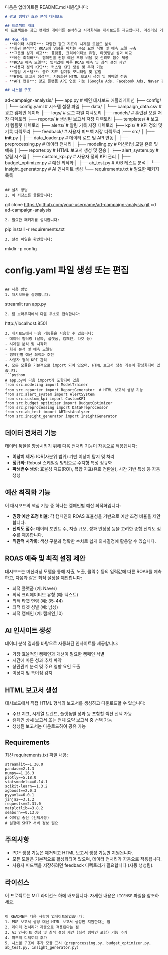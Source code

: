 다음은 업데이트된 README.md 내용입니다:

```markdown
# 광고 캠페인 효과 분석 대시보드

## 프로젝트 개요
이 프로젝트는 광고 캠페인 데이터를 분석하고 시각화하는 대시보드를 제공합니다. 머신러닝 기반 회귀 분석을 통해 ROAS(투자수익률)에 영향을 미치는 주요 요인을 파악하고, 예산 최적화 기능을 통해 효과적인 광고 캠페인 전략을 수립할 수 있습니다.

## 주요 기능
- **데이터 시각화**: 다양한 광고 지표의 시계열 트렌드 분석
- **회귀 분석**: ROAS에 영향을 미치는 주요 요인 식별 및 예측 모델 구축
- **그룹별 성과 비교**: 플랫폼, 크리에이티브 유형, 타겟팅별 성과 비교
- **예산 최적화**: 캠페인별 권장 예산 조정 비율 및 신뢰도 점수 제공
- **ROAS 예측 모델**: 입력값에 따른 ROAS 예측 및 최적 설정 제안
- **사용자 정의 KPI**: 커스텀 KPI 생성 및 추적 기능
- **알림 시스템**: 중요 지표 임계값 모니터링 및 알림
- **HTML 보고서 생성**: 자동화된 HTML 보고서 생성 및 이메일 전송
- **API 연동**: 광고 플랫폼 API 연동 기능 (Google Ads, Facebook Ads, Naver 광고)

## 시스템 구조
```
ad-campaign-analysis/
├── app.py                  # 메인 대시보드 애플리케이션
├── config/
│   └── config.yaml         # 시스템 설정 파일
├── data/
│   └── campaign_data.csv   # 광고 캠페인 데이터
├── logs/                   # 로그 파일 디렉토리
├── models/                 # 훈련된 모델 저장 디렉토리
├── reports/                # 생성된 보고서 저장 디렉토리
├── templates/              # 보고서 템플릿 디렉토리
├── alerts/                 # 알림 기록 저장 디렉토리
├── kpis/                   # KPI 정의 및 기록 디렉토리
├── feedback/               # 사용자 피드백 저장 디렉토리
├── src/
│   ├── __init__.py
│   ├── data_loader.py      # 데이터 로드 및 API 연동
│   ├── preprocessing.py    # 데이터 전처리
│   ├── modeling.py         # 머신러닝 모델 훈련 및 예측
│   ├── reporter.py         # HTML 보고서 생성 및 전송
│   ├── alert_system.py     # 알림 시스템
│   ├── custom_kpi.py       # 사용자 정의 KPI 관리
│   ├── budget_optimizer.py # 예산 최적화 
│   ├── ab_test.py          # A/B 테스트 분석
│   └── insight_generator.py # AI 인사이트 생성
└── requirements.txt        # 필요한 패키지 목록
```

## 설치 방법
1. 이 저장소를 클론합니다:
   ```
   git clone https://github.com/your-username/ad-campaign-analysis.git
   cd ad-campaign-analysis
   ```
2. 필요한 패키지를 설치합니다:
   ```
   pip install -r requirements.txt
   ```
3. 설정 파일을 확인합니다:
   ```
   mkdir -p config
   # config.yaml 파일 생성 또는 편집
   ```

## 사용 방법
1. 대시보드를 실행합니다:
   ```
   streamlit run app.py
   ```
2. 웹 브라우저에서 다음 주소로 접속합니다:
   ```
   http://localhost:8501
   ```
3. 대시보드에서 다음 기능들을 사용할 수 있습니다:
   - 데이터 필터링 (날짜, 플랫폼, 캠페인, 타겟 등)
   - 시계열 분석 및 시각화
   - 회귀 분석 및 예측 모델링
   - 캠페인별 예산 최적화 추천
   - 사용자 정의 KPI 관리
4. 모든 모듈은 기본적으로 import 되어 있으며, HTML 보고서 생성 기능이 활성화되어 있습니다:
   ```python
   # app.py에 다음 import가 포함되어 있음
   from src.modeling import ModelTrainer
   from src.reporter import ReportGenerator  # HTML 보고서 생성 기능
   from src.alert_system import AlertSystem
   from src.custom_kpi import CustomKPI
   from src.budget_optimizer import BudgetOptimizer
   from src.preprocessing import DataPreprocessor
   from src.ab_test import ABTestAnalyzer
   from src.insight_generator import InsightGenerator
   ```

## 데이터 전처리 기능
데이터 품질을 향상시키기 위해 다음 전처리 기능이 자동으로 적용됩니다:
- **이상치 제거**: IQR(사분위 범위) 기반 이상치 탐지 및 처리
- **정규화**: Robust 스케일링 방법으로 수치형 특성 정규화
- **파생변수 생성**: 효율성 지표(ROI), 복합 지표(유효 전환율), 시간 기반 특성 등 자동 생성

## 예산 최적화 기능
이 대시보드의 핵심 기능 중 하나는 캠페인별 예산 최적화입니다:
- **권장 예산 조정 비율**: 각 캠페인의 ROAS 효율성을 기반으로 예산 조정 비율을 제안합니다.
- **신뢰도 점수**: 데이터 포인트 수, 지출 규모, 성과 안정성 등을 고려한 종합 신뢰도 점수를 제공합니다.
- **직관적 시각화**: 색상 구분과 명확한 수치로 쉽게 의사결정에 활용할 수 있습니다.

## ROAS 예측 및 최적 설정 제안
대시보드는 머신러닝 모델을 통해 지출, 노출, 클릭수 등의 입력값에 따른 ROAS를 예측하고, 다음과 같은 최적 설정을 제안합니다:
- 최적 플랫폼 (예: Naver)
- 최적 크리에이티브 유형 (예: 텍스트)
- 최적 타겟 연령 (예: 35-44)
- 최적 타겟 성별 (예: 남성)
- 최적 캠페인 (예: 캠페인_10)

## AI 인사이트 생성
데이터 분석 결과를 바탕으로 자동화된 인사이트를 제공합니다:
- 가장 효율적인 캠페인과 개선이 필요한 캠페인 식별
- 시간에 따른 성과 추세 파악
- 상관관계 분석 및 주요 영향 요인 도출
- 이상치 및 특이점 감지

## HTML 보고서 생성
대시보드에서 직접 HTML 형식의 보고서를 생성하고 다운로드할 수 있습니다:
- 주요 지표, 시계열 트렌드, 플랫폼별 성과 등 포함할 섹션 선택 가능
- 캠페인 상세 보고서 또는 전체 요약 보고서 중 선택 가능
- 생성된 보고서는 다운로드하여 공유 가능

## Requirements
최신 requirements.txt 파일 내용:
```
streamlit==1.30.0
pandas==2.1.3
numpy==1.26.3
plotly==5.18.0
statsmodels==0.14.1
scikit-learn==1.3.2
xgboost==2.0.3
pyyaml==6.0.1
jinja2==3.1.2
requests==2.31.0
matplotlib==3.8.2
seaborn==0.13.0
# 이메일 송신 (선택사항)
# 설정에 SMTP 서버 정보 필요
```

## 주의사항
- PDF 생성 기능은 제거되고 HTML 보고서 생성 기능만 지원됩니다.
- 모든 모듈은 기본적으로 활성화되어 있으며, 데이터 전처리가 자동으로 적용됩니다.
- 사용자 피드백을 저장하려면 feedback 디렉토리가 필요합니다 (자동 생성됨).

## 라이선스
이 프로젝트는 MIT 라이선스 하에 배포됩니다. 자세한 내용은 `LICENSE` 파일을 참조하세요.
```

이 README는 다음 사항이 업데이트되었습니다:
1. PDF 보고서 생성 대신 HTML 보고서 생성만 지원한다는 점
2. 데이터 전처리가 자동으로 적용된다는 점
3. AI 인사이트 생성 및 최적 설정 제안 (최적 캠페인 포함) 기능 추가
4. 피드백 디렉토리 추가
5. 시스템 구조에 추가 모듈 표시 (preprocessing.py, budget_optimizer.py, ab_test.py, insight_generator.py)